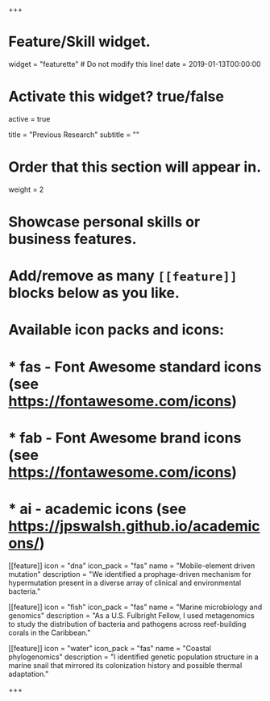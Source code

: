+++
# Feature/Skill widget.
widget = "featurette"  # Do not modify this line!
date = 2019-01-13T00:00:00

# Activate this widget? true/false
active = true

title = "Previous Research"
subtitle = ""

# Order that this section will appear in.
weight = 2

# Showcase personal skills or business features.
# 
# Add/remove as many `[[feature]]` blocks below as you like.
# 
# Available icon packs and icons:
# * fas - Font Awesome standard icons (see https://fontawesome.com/icons)
# * fab - Font Awesome brand icons (see https://fontawesome.com/icons)
# * ai - academic icons (see https://jpswalsh.github.io/academicons/)

[[feature]]
  icon = "dna"
  icon_pack = "fas"
  name = "Mobile-element driven mutation"
  description = "We identified a prophage-driven mechanism for hypermutation present in a diverse array of clinical and environmental bacteria."  

[[feature]]
  icon = "fish"
  icon_pack = "fas"
  name = "Marine microbiology and genomics"
  description = "As a U.S. Fulbright Fellow, I used metagenomics to study the distribution of bacteria and pathogens across reef-building corals in the Caribbean."
  
[[feature]]
  icon = "water"
  icon_pack = "fas"
  name = "Coastal phylogenomics"
  description = "I identified genetic population structure in a marine snail that mirrored its colonization history and possible thermal adaptation."  

+++
